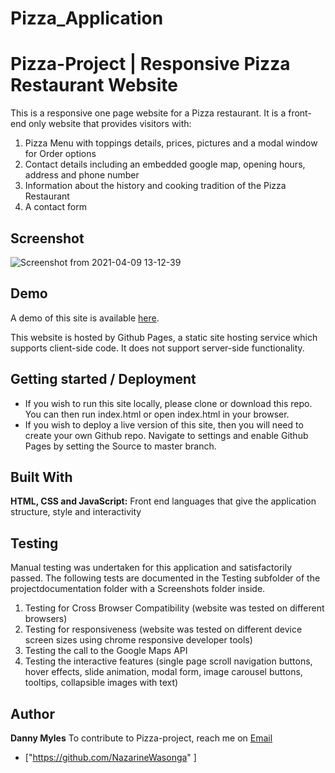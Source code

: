 # Pizza_Application
# Pizza-Project | Responsive Pizza Restaurant Website

This is a responsive one page website for a Pizza restaurant. It is a front-end only website that provides visitors with:
1.	Pizza Menu with toppings details, prices, pictures and a modal window for Order options
2.	Contact details including an embedded google map, opening hours, address and phone number
3.	Information about the history and cooking tradition of the Pizza Restaurant
4.	A contact form

## Screenshot
![Screenshot from 2021-04-09 13-12-39](https://user-images.githubusercontent.com/74545016/114166494-7844f180-9936-11eb-83b0-b69f9d309ceb.png)

## Demo

A demo of this site is available [here](https://nazarinewasonga.github.io/Pizza-Project/).

This website is hosted by Github Pages, a static site hosting service which supports client-side code. It does not support server-side functionality.


## Getting started / Deployment

* If you wish to run this site locally, please clone or download this repo. You can then run index.html or open index.html in your browser.
* If you wish to deploy a live version of this site, then you will need to create your own Github repo. Navigate to settings and enable Github Pages by setting the Source to master branch. 


## Built With

**HTML, CSS and JavaScript:** Front end languages that give the application structure, style and interactivity


## Testing

Manual testing was undertaken for this application and satisfactorily passed. The following tests are documented in the Testing subfolder of the projectdocumentation folder with a Screenshots folder inside.
1.  Testing for Cross Browser Compatibility (website was tested on different browsers)
2.	Testing for responsiveness  (website was tested on different device screen sizes using chrome responsive developer tools)
3.	Testing the call to the Google Maps API
4.	Testing the interactive features (single page scroll navigation buttons, hover effects, slide animation, modal form, image carousel buttons, tooltips, collapsible images with text)

## Author

**Danny Myles** 
To contribute to Pizza-project, reach me on [Email](dannymyles1999@gmail.com)
+  ["https://github.com/NazarineWasonga" ]
